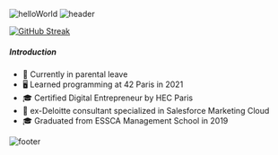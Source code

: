 ![helloWorld](https://readme-typing-svg.herokuapp.com/?font=PublicSans+Code&duration=4000&pause=1000&color=F6F6F6&lines=Hello+World!)
![header](https://capsule-render.vercel.app/api?type=waving&height=300&color=gradient&text=Mahaut%20Latinis&section=header&fontAlign=50&desc=Software%20Engineer&textBg=false&fontSize=47&descAlign=55)

<!--
|Streaks
|-
|![Streaks](https://github-readme-streak-stats.herokuapp.com/?user=mahautlatinis&theme=apprentice)
-->

[![GitHub Streak](https://streak-stats.demolab.com?user=mahautlatinis&theme=apprentice&hide_border=true&exclude_days=Sun%2CSat&hide_total_contributions=true)](https://git.io/streak-stats)

##### Introduction 

* 🍼 Currently in parental leave
* 🖥️ Learned programming at 42 Paris in 2021
* 🎓 Certified Digital Entrepreneur by HEC Paris
* 🏢 ex-Deloitte consultant specialized in Salesforce Marketing Cloud
* 🎓 Graduated from ESSCA Management School in 2019

<!--
<p align="center">
  <img src="https://upload.wikimedia.org/wikipedia/commons/thumb/8/8d/42_Logo.svg/langfr-560px-42_Logo.svg.png" width=80px height=80px />
</p>
-->

<!--
##### 📁 42 Projects I am most proud of: 
* [Ft_irc](https://github.com/malatini42/ft_irc): A Slack ancestor reproduced with **@bahaas** and **@qdam** in C++ (98)
    <p align="center">
      <img src="https://github-readme-stats.vercel.app/api/pin?username=malatini42&repo=FT_IRC&theme=apprentice" />
    </p>
* [Minishell](https://github.com/malatini42/minishell): A bash interpreter written in C thanks to **@ttranche** help
    <p align="center">
      <img src="https://github-readme-stats.vercel.app/api/pin?username=malatini42&repo=MINISHELL&theme=apprentice" />
    </p>
-->

<!---
* [So long](https://github.com/malatini42/so_long): A 2D game using the MLX library. Thanks **@labintei** for the textures' design !
  <p align="center">
    <img src="https://github-readme-stats.vercel.app/api/pin?username=malatinipro&repo=SO_LONG&theme=apprentice" />
  </p>
<p align="center">
 <img src="https://gdm-catalog-fmapi-prod.imgix.net/ProductLogo/3a5342c6-a8bf-4c86-828a-8f41d3cd71c3.png?&w=3840" width=80px height=80px />
</p>
##### Projects I have been working on since graduating: 
* [Greenly SaaS](https://greenly.earth/fr-fr): Working at Greenly (React JS + Retool, Node JS), top committer in 2023 (first full year).
  > My technical interview in React (using contexts) [here](https://github.com/mahautlatinis/react-front-home-test).
> [Greenly pro account](https://github.com/malatinigreenly) (currently in parental leave).
* Worked on a secret scrapper (Node / Puppeteer)
##### Greenly stack
![Pro tech](https://skillicons.dev/icons?i=nodejs,express,postgres,jest&theme=light)
![Student Technologies](https://skillicons.dev/icons?i=c,cpp,docker,wordpress,python,js,ts,css,html,git,react,bash&theme=light)
![Tools](https://skillicons.dev/icons?i=github,githubactions,gmail,figma,heroku&theme=light)
-->
![footer](https://capsule-render.vercel.app/api?type=waving&height=300&color=gradient&section=footer&fontAlign=49)


